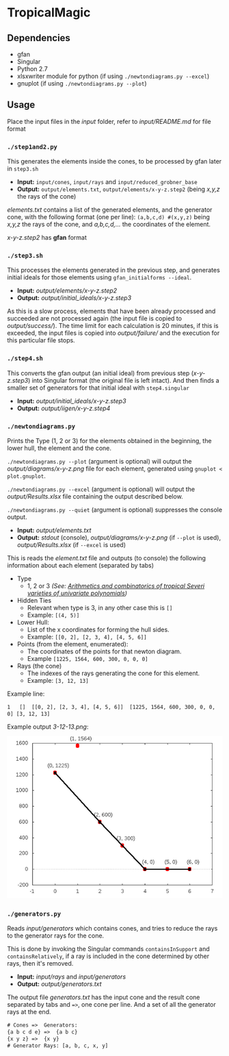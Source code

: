 # TropicalMagic

## Dependencies
* gfan
* Singular
* Python 2.7
* xlsxwriter module for python (if using `./newtondiagrams.py --excel`)
* gnuplot (if using `./newtondiagrams.py --plot`)

## Usage
Place the input files in the _input_ folder, refer to _input/README.md_ for file format

### `./step1and2.py`
This generates the elements inside the cones, to be processed by gfan later in `step3.sh`

* **Input:**  `input/cones`, `input/rays` and `input/reduced_grobner_base`
* **Output:** `output/elements.txt`, `output/elements/x-y-z.step2` (being _x,y,z_ the rays of the cone)

_elements.txt_ contains a list of the generated elements, and the generator cone, with the following format (one per line):
`(a,b,c,d) #(x,y,z)` being _x,y,z_ the rays of the cone, and _a,b,c,d,..._ the coordinates of the element.

_x-y-z.step2_ has __gfan__ format

### `./step3.sh`
This processes the elements generated in the previous step, and generates initial ideals for those elements using `gfan_initialforms --ideal`.

* **Input:**  _output/elements/x-y-z.step2_
* **Output:** *output/initial_ideals/x-y-z.step3*

As this is a slow process, elements that have been already processed and succeeded are not processed again (the input file is copied to _output/success/_).
The time limit for each calculation is 20 minutes, if this is exceeded, the input files is copied into _output/failure/_ and the execution for this particular file stops.

### `./step4.sh`
This converts the gfan output (an initial ideal) from previous step (_x-y-z.step3_) into Singular format (the original file is left intact). And then finds a smaller set of generators for that initial ideal with `step4.singular`

* **Input:**  *output/initial_ideals/x-y-z.step3*
* **Output:** _output/iigen/x-y-z.step4_

### `./newtondiagrams.py`
Prints the Type (1, 2 or 3) for the elements obtained in the beginning, the lower hull, the element and the cone.

`./newtondiagrams.py --plot` (argument is optional)  will output the _output/diagrams/x-y-z.png_ file for each element, generated using `gnuplot < plot.gnuplot`.

`./newtondiagrams.py --excel` (argument is optional) will output the _output/Results.xlsx_ file containing the output described below.

`./newtondiagrams.py --quiet` (argument is optional) suppresses the console output.

* **Input:**  _output/elements.txt_
* **Output:** _stdout_ (console), _output/diagrams/x-y-z.png_ (if `--plot` is used), _output/Results.xlsx_ (if `--excel` is used)

This is reads the _element.txt_ file and outputs (to console) the following information about each element (separated by tabs)
* Type
    * 1, 2 or 3 _(See: [Arithmetics and combinatorics of tropical Severi varieties of univariate polynomials](http://arxiv.org/abs/1601.05479))_
* Hidden Ties
    * Relevant when type is 3, in any other case this is `[]`
    * Example: `[(4, 5)]`
* Lower Hull:
    * List of the x coordinates for forming the hull sides.
    * Example: `[[0, 2], [2, 3, 4], [4, 5, 6]]`
* Points (from the element, enumerated):
    * The coordinates of the points for that newton diagram.
    * Example `[1225, 1564, 600, 300, 0, 0, 0]`
* Rays (the cone)
    * The indexes of the rays generating the cone for this element.
    * Example: `[3, 12, 13]`

Example line:
```
1	[]	[[0, 2], [2, 3, 4], [4, 5, 6]]	[1225, 1564, 600, 300, 0, 0, 0]	[3, 12, 13]
```

Example output _3-12-13.png_:

![3-12-13.png](sample.png)

### `./generators.py`
Reads _input/generators_ which contains cones, and tries to reduce the rays to the generator rays for the cone.

This is done by invoking the Singular commands `containsInSupport` and `containsRelatively`, if a ray is included in the cone determined by other rays, then it's removed.

* **Input:** _input/rays_ and _input/generators_
* **Output:** _output/generators.txt_

The output file _generators.txt_ has the input cone and the result cone separated by tabs and `=>`, one cone per line. And a set of all the generator rays at the end.
```
# Cones	=>	Generators:
{a b c d e}	=>	{a b c}
{x y z}	=>	{x y}
# Generator Rays: [a, b, c, x, y]
```
